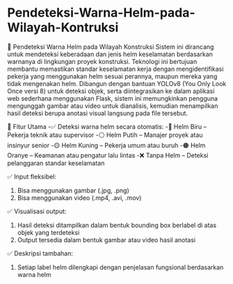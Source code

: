 # Pendeteksi-Warna-Helm-pada-Wilayah-Kontruksi
🦺 Pendeteksi Warna Helm pada Wilayah Konstruksi
Sistem ini dirancang untuk mendeteksi keberadaan dan jenis helm keselamatan berdasarkan warnanya di lingkungan proyek konstruksi. Teknologi ini bertujuan membantu memastikan standar keselamatan kerja dengan mengidentifikasi pekerja yang menggunakan helm sesuai perannya, maupun mereka yang tidak mengenakan helm.
Dibangun dengan bantuan YOLOv8 (You Only Look Once versi 8) untuk deteksi objek, serta diintegrasikan ke dalam aplikasi web sederhana menggunakan Flask, sistem ini memungkinkan pengguna mengunggah gambar atau video untuk dianalisis, kemudian menampilkan hasil deteksi berupa anotasi visual langsung pada file tersebut.

🎯 Fitur Utama
-✅ Deteksi warna helm secara otomatis:
-🔵 Helm Biru – Pekerja teknik atau supervisor
-⚪ Helm Putih – Manajer proyek atau insinyur senior
-🟡 Helm Kuning – Pekerja umum atau buruh
-🟠 Helm Oranye – Keamanan atau pengatur lalu lintas
-❌ Tanpa Helm – Deteksi pelanggaran standar keselamatan

✅ Input fleksibel:
1. Bisa menggunakan gambar (.jpg, .png)
2. Bisa menggunakan video (.mp4, .avi, .mov)

✅ Visualisasi output:
1. Hasil deteksi ditampilkan dalam bentuk bounding box berlabel di atas objek yang terdeteksi
2. Output tersedia dalam bentuk gambar atau video hasil anotasi

✅ Deskripsi tambahan:
1. Setiap label helm dilengkapi dengan penjelasan fungsional berdasarkan warna helm
